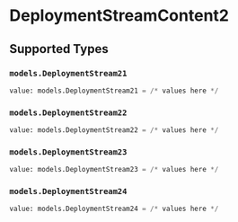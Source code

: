 # DeploymentStreamContent2


## Supported Types

### `models.DeploymentStream21`

```python
value: models.DeploymentStream21 = /* values here */
```

### `models.DeploymentStream22`

```python
value: models.DeploymentStream22 = /* values here */
```

### `models.DeploymentStream23`

```python
value: models.DeploymentStream23 = /* values here */
```

### `models.DeploymentStream24`

```python
value: models.DeploymentStream24 = /* values here */
```

